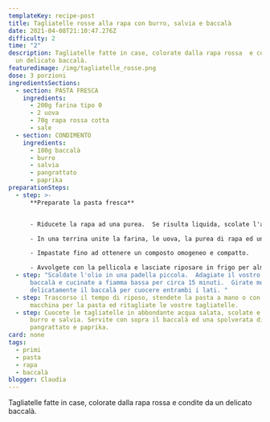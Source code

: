 ```yaml
---
templateKey: recipe-post
title: Tagliatelle rosse alla rapa con burro, salvia e baccalà
date: 2021-04-08T21:10:47.276Z
difficulty: 2
time: "2"
description: Tagliatelle fatte in case, colorate dalla rapa rossa  e condite da
  un delicato baccalà.
featuredimage: /img/tagliatelle_rosse.png
dose: 3 porzioni
ingredientsSections:
  - section: PASTA FRESCA
    ingredients:
      - 200g farina tipo 0
      - 2 uova
      - 70g rapa rossa cotta
      - sale
  - section: CONDIMENTO
    ingredients:
      - 180g baccalà
      - burro
      - salvia
      - pangrattato
      - paprika
preparationSteps:
  - step: >-
      **Preparate la pasta fresca**


      - Riducete la rapa ad una purea.  Se risulta liquida, scolate l'acqua in eccesso.

      - In una terrina unite la farina, le uova, la purea di rapa ed un pizzico di sale.

      - Impastate fino ad ottenere un composto omogeneo e compatto.

      - Avvolgete con la pellicola e lasciate riposare in frigo per almeno 30 minuti.
  - step: "Scaldate l'olio in una padella piccola.  Adagiate il vostro pezzo di
      baccalà e cucinate a fiamma bassa per circa 15 minuti.  Girate molto
      delicatamente il baccalà per cuocere entrambi i lati. "
  - step: Trascorso il tempo di riposo, stendete la pasta a mano o con l'apposita
      macchina per la pasta ed ritagliate le vostre tagliatelle.
  - step: Cuocete le tagliatelle in abbondante acqua salata, scolate e condite con
      burro e salvia. Servite con sopra il baccalà ed una spolverata di
      pangrattato e paprika.
card: none
tags:
  - primi
  - pasta
  - rapa
  - baccalà
blogger: Claudia
---
```

Tagliatelle fatte in case, colorate dalla rapa rossa  e condite da un delicato baccalà.